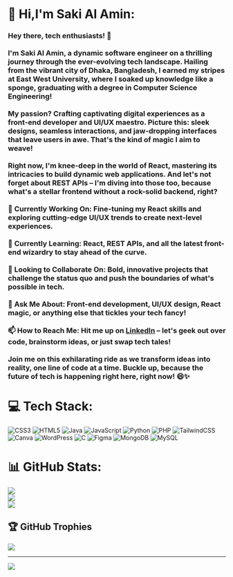 # 💫 Hi,I'm Saki Al Amin:
### Hey there, tech enthusiasts! 👋<br><br>I'm Saki Al Amin, a dynamic software engineer on a thrilling journey through the ever-evolving tech landscape. Hailing from the vibrant city of Dhaka, Bangladesh, I earned my stripes at East West University, where I soaked up knowledge like a sponge, graduating with a degree in Computer Science Engineering!<br><br>My passion? Crafting captivating digital experiences as a front-end developer and UI/UX maestro. Picture this: sleek designs, seamless interactions, and jaw-dropping interfaces that leave users in awe. That's the kind of magic I aim to weave!<br><br>Right now, I'm knee-deep in the world of React, mastering its intricacies to build dynamic web applications. And let's not forget about REST APIs – I'm diving into those too, because what's a stellar frontend without a rock-solid backend, right?<br><br>🔭 **Currently Working On:** Fine-tuning my React skills and exploring cutting-edge UI/UX trends to create next-level experiences.<br><br>🌱 **Currently Learning:** React, REST APIs, and all the latest front-end wizardry to stay ahead of the curve.<br><br>👯 **Looking to Collaborate On:** Bold, innovative projects that challenge the status quo and push the boundaries of what's possible in tech.<br><br>💬 **Ask Me About:** Front-end development, UI/UX design, React magic, or anything else that tickles your tech fancy!<br><br>📫 **How to Reach Me:** Hit me up on [LinkedIn](www.linkedin.com/in/sakialamin2000) – let's geek out over code, brainstorm ideas, or just swap tech tales!<br><br>Join me on this exhilarating ride as we transform ideas into reality, one line of code at a time. Buckle up, because the future of tech is happening right here, right now! 😄✨


# 💻 Tech Stack:
![CSS3](https://img.shields.io/badge/css3-%231572B6.svg?style=for-the-badge&logo=css3&logoColor=white) ![HTML5](https://img.shields.io/badge/html5-%23E34F26.svg?style=for-the-badge&logo=html5&logoColor=white) ![Java](https://img.shields.io/badge/java-%23ED8B00.svg?style=for-the-badge&logo=openjdk&logoColor=white) ![JavaScript](https://img.shields.io/badge/javascript-%23323330.svg?style=for-the-badge&logo=javascript&logoColor=%23F7DF1E) ![Python](https://img.shields.io/badge/python-3670A0?style=for-the-badge&logo=python&logoColor=ffdd54) ![PHP](https://img.shields.io/badge/php-%23777BB4.svg?style=for-the-badge&logo=php&logoColor=white) ![TailwindCSS](https://img.shields.io/badge/tailwindcss-%2338B2AC.svg?style=for-the-badge&logo=tailwind-css&logoColor=white) ![Canva](https://img.shields.io/badge/Canva-%2300C4CC.svg?style=for-the-badge&logo=Canva&logoColor=white) ![WordPress](https://img.shields.io/badge/WordPress-%23117AC9.svg?style=for-the-badge&logo=WordPress&logoColor=white) ![C](https://img.shields.io/badge/c-%2300599C.svg?style=for-the-badge&logo=c&logoColor=white) ![Figma](https://img.shields.io/badge/figma-%23F24E1E.svg?style=for-the-badge&logo=figma&logoColor=white) ![MongoDB](https://img.shields.io/badge/MongoDB-%234ea94b.svg?style=for-the-badge&logo=mongodb&logoColor=white) ![MySQL](https://img.shields.io/badge/mysql-%2300000f.svg?style=for-the-badge&logo=mysql&logoColor=white)
# 📊 GitHub Stats:
![](https://github-readme-stats.vercel.app/api?username=SakiAlAmin01&theme=radical&hide_border=false&include_all_commits=false&count_private=false)<br/>
![](https://github-readme-streak-stats.herokuapp.com/?user=SakiAlAmin01&theme=radical&hide_border=false)<br/>
![](https://github-readme-stats.vercel.app/api/top-langs/?username=SakiAlAmin01&theme=radical&hide_border=false&include_all_commits=false&count_private=false&layout=compact)

## 🏆 GitHub Trophies
![](https://github-profile-trophy.vercel.app/?username=SakiAlAmin01&theme=radical&no-frame=false&no-bg=true&margin-w=4)

---
[![](https://visitcount.itsvg.in/api?id=SakiAlAmin01&icon=0&color=4)](https://visitcount.itsvg.in)

<!-- Proudly created with GPRM ( https://gprm.itsvg.in ) -->
